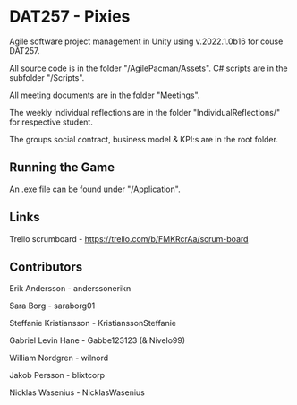 # DAT257 - Pixies
Agile software project management in Unity using v.2022.1.0b16 for couse DAT257.

All source code is in the folder "/AgilePacman/Assets". C# scripts are in the subfolder "/Scripts".

All meeting documents are in the folder "Meetings".

The weekly individual reflections are in the folder "IndividualReflections/<student>" for respective student.

The groups social contract, business model & KPI:s are in the root folder.
  
  ## Running the Game ##
  
  An .exe file can be found under "/Application". 
  
  ## Links ##
  
  Trello scrumboard - https://trello.com/b/FMKRcrAa/scrum-board 
  
  ## Contributors ##
  
  Erik Andersson - anderssonerikn
  
  Sara Borg - saraborg01
  
  Steffanie Kristiansson - KristianssonSteffanie
  
  Gabriel Levin Hane - Gabbe123123 (& Nivelo99)
  
  William Nordgren - wilnord
  
  Jakob Persson - blixtcorp
  
  Nicklas Wasenius - NicklasWasenius
  
